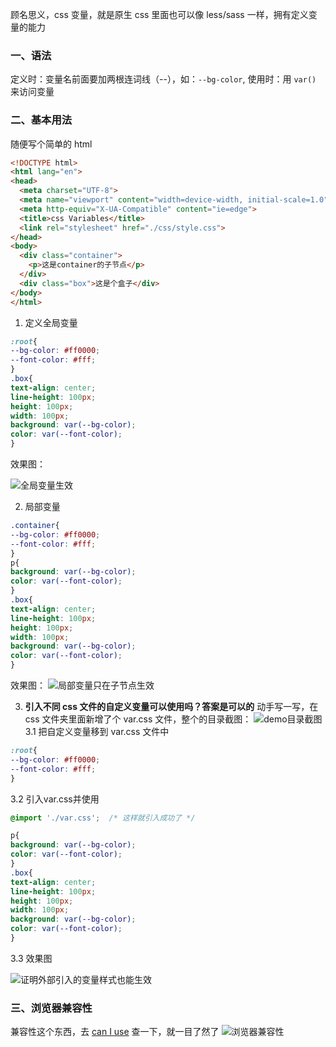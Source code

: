 顾名思义，css 变量，就是原生 css 里面也可以像 less/sass 一样，拥有定义变量的能力
### 一、语法
定义时：变量名前面要加两根连词线（--），如：`--bg-color`,
使用时：用 `var()` 来访问变量
### 二、基本用法
随便写个简单的 html
```html
<!DOCTYPE html>
<html lang="en">
<head>
  <meta charset="UTF-8">
  <meta name="viewport" content="width=device-width, initial-scale=1.0">
  <meta http-equiv="X-UA-Compatible" content="ie=edge">
  <title>css Variables</title>
  <link rel="stylesheet" href="./css/style.css">
</head>
<body>
  <div class="container">
    <p>这是container的子节点</p>
  </div>
  <div class="box">这是个盒子</div>
</body>
</html>
```
1. 定义全局变量
  ```css
  :root{
  --bg-color: #ff0000;
  --font-color: #fff;
  }
  .box{
  text-align: center;
  line-height: 100px;
  height: 100px;
  width: 100px;
  background: var(--bg-color);
  color: var(--font-color);
  }
  ```
效果图：

![全局变量生效](https://upload-images.jianshu.io/upload_images/10570770-1a93998160ff6cd5.png?imageMogr2/auto-orient/strip%7CimageView2/2/w/1240)

2. 局部变量
  ```css
  .container{
  --bg-color: #ff0000;
  --font-color: #fff;
  }
  p{
  background: var(--bg-color);
  color: var(--font-color);
  }
  .box{
  text-align: center;
  line-height: 100px;
  height: 100px;
  width: 100px;
  background: var(--bg-color);
  color: var(--font-color);
  }
  ```
效果图：
![局部变量只在子节点生效](https://upload-images.jianshu.io/upload_images/10570770-5af858e6cfbcffe3.png?imageMogr2/auto-orient/strip%7CimageView2/2/w/1240)

3. **引入不同 css 文件的自定义变量可以使用吗？答案是可以的**
动手写一写，在 css 文件夹里面新增了个 var.css 文件，整个的目录截图：
![demo目录截图](https://upload-images.jianshu.io/upload_images/10570770-a4e7a272cc5091a7.png?imageMogr2/auto-orient/strip%7CimageView2/2/w/1240)
3.1 把自定义变量移到 var.css 文件中
    
  ```css
  :root{
  --bg-color: #ff0000;
  --font-color: #fff;
  }
  ```
3.2 引入var.css并使用
  ```css
  @import './var.css';  /* 这样就引入成功了 */

  p{
  background: var(--bg-color);
  color: var(--font-color);
  }
  .box{
  text-align: center;
  line-height: 100px;
  height: 100px;
  width: 100px;
  background: var(--bg-color);
  color: var(--font-color);
  }
  ```  
3.3 效果图

 ![证明外部引入的变量样式也能生效](https://upload-images.jianshu.io/upload_images/10570770-bd7aed4ee160341e.png?imageMogr2/auto-orient/strip%7CimageView2/2/w/1240)

### 三、浏览器兼容性
兼容性这个东西，去 [can I use](https://caniuse.com/) 查一下，就一目了然了
![浏览器兼容性](https://upload-images.jianshu.io/upload_images/10570770-9d88d5d1752326eb.png?imageMogr2/auto-orient/strip%7CimageView2/2/w/1240)



